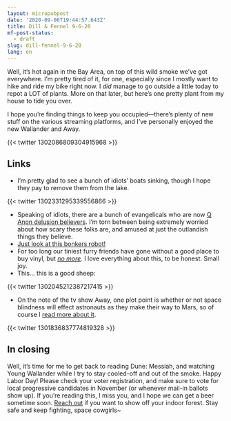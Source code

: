 ```yaml
---
layout: micropubpost
date: '2020-09-06T19:44:57.643Z'
title: Dill & Fennel 9-6-20
mf-post-status:
  - draft
slug: dill-fennel-9-6-20
lang: en
---
```

Well, it’s hot again in the Bay Area, on top of this wild smoke we’ve got everywhere. I’m pretty tired of it, for one, especially since I mostly want to hike and ride my bike right now. I *did* manage to go outside a little today to repot a LOT of plants. More on that later, but here’s one pretty plant from my house to tide you over.

I hope you’re finding things to keep you occupied—there’s plenty of new stuff on the various streaming platforms, and I’ve personally enjoyed the new Wallander and Away.

{{< twitter 1302086809304915968 >}}

## Links

* I’m pretty glad to see a bunch of idiots’ boats sinking, though I hope they pay to remove them from the lake.

{{< twitter 1302331295339556866 >}}

* Speaking of idiots, there are a bunch of evangelicals who are now [Q Anon delusion believers](https://www.technologyreview.com/2020/08/26/1007611/how-qanon-is-targeting-evangelicals/). I’m torn between being extremely worried about how scary these folks are, and amused at just the outlandish things they believe.
* [Just look at this bonkers robot!](https://www.reddit.com/r/shittyrobots/comments/iizzfz/idk_where_this_belongs_but_thought_this_sub_might/)
* For too long our tiniest furry friends have gone without a good place to buy vinyl, but [*no more*](https://www.thenational.ae/arts-culture/art/ricotta-records-tiny-record-store-by-anonymouse-pops-up-in-sweden-1.1059889). I love everything about this, to be honest. Small joy.
* This... this is a good sheep:

{{< twitter 1302045212387217415 >}}

* On the note of the tv show Away, one plot point is whether or not space blindness will effect astronauts as they make their way to Mars, so of course I [read more about it](https://www.sciencealert.com/we-finally-know-why-astronauts-lose-their-vision-in-space-and-it-s-bad-news-for-mars-missions).

{{< twitter 1301836837774819328 >}}

## In closing

Well, it’s time for me to get back to reading Dune: Messiah, and watching Young Wallander while I try to stay cooled-off and out of the smoke. Happy Labor Day! Please check your voter registration, and make sure to vote for local progressive candidates in November (or whenever mail-in ballots show up). If you’re reading this, I miss you, and I hope we can get a beer sometime soon. [Reach out](mailto:newsletter@brookshelley.com) if you want to show off your indoor forest. Stay safe and keep fighting, space cowgirls~
